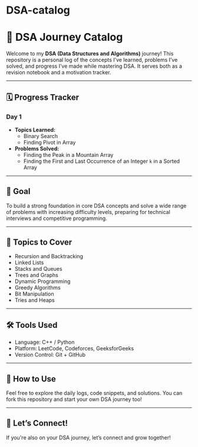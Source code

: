 # DSA-catalog
# 📘 DSA Journey Catalog

Welcome to my **DSA (Data Structures and Algorithms)** journey! This repository is a personal log of the concepts I’ve learned, problems I’ve solved, and progress I’ve made while mastering DSA. It serves both as a revision notebook and a motivation tracker.

---

## 🗓️ Progress Tracker

### Day 1
- **Topics Learned:**
  - Binary Search
  - Finding Pivot in Array
- **Problems Solved:**
  - Finding the Peak in a Mountain Array
  - Finding the First and Last Occurrence of an Integer `k` in a Sorted Array

---

## 🎯 Goal
To build a strong foundation in core DSA concepts and solve a wide range of problems with increasing difficulty levels, preparing for technical interviews and competitive programming.

---

## 🧠 Topics to Cover
- Recursion and Backtracking
- Linked Lists
- Stacks and Queues
- Trees and Graphs
- Dynamic Programming
- Greedy Algorithms
- Bit Manipulation
- Tries and Heaps

---

## 🛠️ Tools Used
- Language: C++ / Python
- Platform: LeetCode, Codeforces, GeeksforGeeks
- Version Control: Git + GitHub

---

## 🚀 How to Use
Feel free to explore the daily logs, code snippets, and solutions. You can fork this repository and start your own DSA journey too!

---

## 🙌 Let’s Connect!
If you're also on your DSA journey, let’s connect and grow together!

